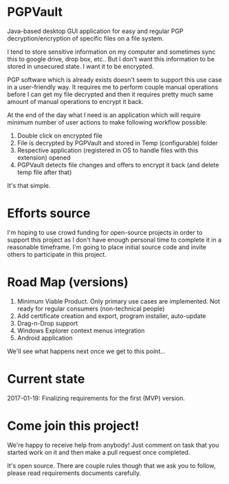 # PGPVault
Java-based desktop GUI application for easy and regular PGP decryption/encryption of specific files on a file system.

I tend to store sensitive information on my computer and sometimes sync this to google drive, drop box, etc.. But I don't want this information to be stored in unsecured state. I want it to be encrypted. 

PGP software which is already exists doesn't seem to support this use case in a user-friendly way. It requires me to perform couple manual operations before I can get my file decrypted and then it requires pretty much same amount of manual operations to encrypt it back. 

At the end of the day what I need is an application which will require minimum number of user actions to make following workflow possible: 

1. Double click on encrypted file
2. File is decrypted by PGPVault and stored in Temp (configurable) folder
3. Respective application (registered in OS to handle files with this extension) opened
4. PGPVault detects file changes and offers to encrypt it back (and delete temp file after that)

It's that simple. 

# Efforts source
I'm hoping to use crowd funding for open-source projects in order to support this project as I don't have enough personal time to complete it in a reasonable timeframe. 
I'm going to place initial source code and invite others to participate in this project.

# Road Map (versions)
1. Minimum Viable Product. Only primary use cases are implemented. Not ready for regular consumers (non-technical people)
2. Add certificate creation and export, program installer, auto-update
3. Drag-n-Drop support
4. Windows Explorer context menus integration
5. Android application

We'll see what happens next once we get to this point...

# Current state
2017-01-19: Finalizing requirements for the first (MVP) version.

# Come join this project!
We're happy to receive help from anybody! Just comment on task that you started work on it and then make a pull request once completed.

It's open source. There are couple rules though that we ask you to follow, please read requirements documents carefully. 
